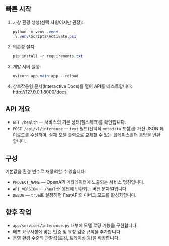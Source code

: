 ## 빠른 시작

1. 가상 환경 생성(선택 사항이지만 권장):
   ```powershell
   python -m venv .venv
   .\.venv\Scripts\Activate.ps1
   ```
2. 의존성 설치:
   ```powershell
   pip install -r requirements.txt
   ```
3. 개발 서버 실행:
   ```powershell
   uvicorn app.main:app --reload
   ```
4. 상호작용형 문서(Interactive Docs)를 열어 API를 테스트합니다: http://127.0.0.1:8000/docs

## API 개요

- `GET /health` — 서비스의 기본 상태(헬스체크)를 확인합니다.
- `POST /api/v1/inference` — `text` 필드(선택적 `metadata` 포함)를 가진 JSON 페이로드를 수신하며, 실제 모델 출력으로 교체할 수 있는 플레이스홀더 응답을 반환합니다.

## 구성

기본값을 환경 변수로 재정의할 수 있습니다:

- `PROJECT_NAME` — OpenAPI 메타데이터에 노출되는 서비스 명칭입니다.
- `API_VERSION` — `/health` 응답에 반환되는 버전 문자열입니다.
- `DEBUG` — `true`로 설정하면 FastAPI의 디버그 모드를 활성화합니다.


## 향후 작업

- `app/services/inference.py` 내부에 모델 로딩 기능을 구현합니다.
- 배포 요구사항에 맞는 인증 및 요청 검증 규칙을 추가합니다.
- 운영 환경 수준의 관찰성(로깅, 트레이싱 등)을 확장합니다.
